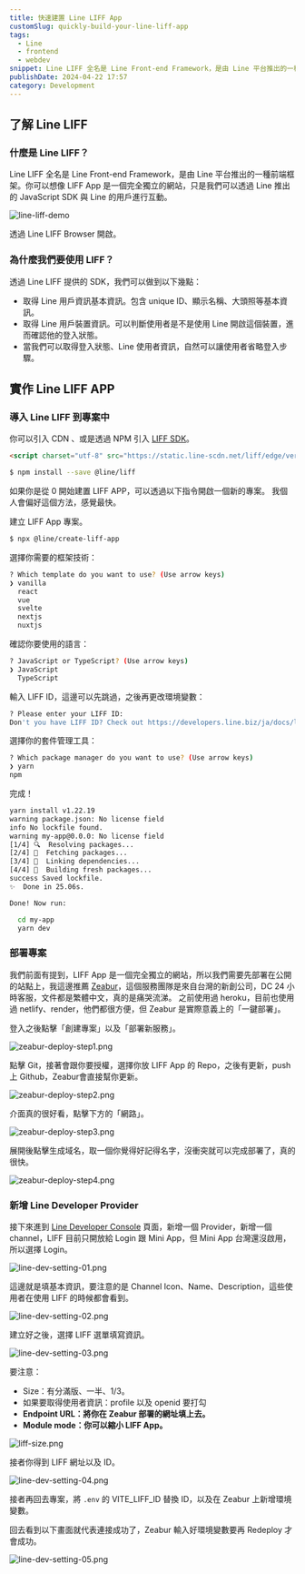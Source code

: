 ```yaml
---
title: 快速建置 Line LIFF App
customSlug: quickly-build-your-line-liff-app
tags:
  - Line
  - frontend
  - webdev
snippet: Line LIFF 全名是 Line Front-end Framework，是由 Line 平台推出的一種前端框架，除了讓用戶可以省略這個步驟，增強用戶體驗的好方法。
publishDate: 2024-04-22 17:57
category: Development
---
```


## 了解 Line LIFF

### 什麼是 Line LIFF？

Line LIFF 全名是 Line Front-end Framework，是由 Line 平台推出的一種前端框架。你可以想像 LIFF App 是一個完全獨立的網站，只是我們可以透過 Line 推出的 JavaScript SDK 與 Line 的用戶進行互動。

![line-liff-demo](line-liff-demo.jpeg)

透過 Line LIFF Browser 開啟。

### 為什麼我們要使用 LIFF？

透過 Line LIFF 提供的 SDK，我們可以做到以下幾點：

- 取得 Line 用戶資訊基本資訊。包含 unique ID、顯示名稱、大頭照等基本資訊。
- 取得 Line 用戶裝置資訊。可以判斷使用者是不是使用 Line 開啟這個裝置，進而確認他的登入狀態。
- 當我們可以取得登入狀態、Line 使用者資訊，自然可以讓使用者省略登入步驟。

## 實作 Line LIFF APP

### 導入 Line LIFF 到專案中

你可以引入 CDN 、或是透過 NPM 引入 [LIFF SDK](https://developers.line.biz/en/docs/liff/cli-tool-create-liff-app/#create-a-dev-env-using-liff-app)。

```html html
<script charset="utf-8" src="https://static.line-scdn.net/liff/edge/versions/2.22.3/sdk.js"></script>
```

```bash shell
$ npm install --save @line/liff
```

如果你是從 0 開始建置 LIFF APP，可以透過以下指令開啟一個新的專案。
我個人會偏好這個方法，感覺最快。

建立 LIFF App 專案。

```bash shell
$ npx @line/create-liff-app
```

選擇你需要的框架技術：

```bash shell
? Which template do you want to use? (Use arrow keys)
❯ vanilla
  react
  vue
  svelte
  nextjs
  nuxtjs
```

確認你要使用的語言：

```bash shell
? JavaScript or TypeScript? (Use arrow keys)
❯ JavaScript
  TypeScript
```

輸入 LIFF ID，這邊可以先跳過，之後再更改環境變數：

```bash shell
? Please enter your LIFF ID:
Don't you have LIFF ID? Check out https://developers.line.biz/ja/docs/liff/getting-started/ (liffId)
```

選擇你的套件管理工具：

```bash
? Which package manager do you want to use? (Use arrow keys)
❯ yarn
npm
```

完成！

```bash
yarn install v1.22.19
warning package.json: No license field
info No lockfile found.
warning my-app@0.0.0: No license field
[1/4] 🔍  Resolving packages...
[2/4] 🚚  Fetching packages...
[3/4] 🔗  Linking dependencies...
[4/4] 🔨  Building fresh packages...
success Saved lockfile.
✨  Done in 25.06s.

Done! Now run:

  cd my-app
  yarn dev
```

### 部署專案

我們前面有提到，LIFF App 是一個完全獨立的網站，所以我們需要先部署在公開的站點上，我這邊推薦 [Zeabur](http://zeabur.com/)，這個服務團隊是來自台灣的新創公司，DC 24 小時客服，文件都是繁體中文，真的是痛哭流涕。
之前使用過 heroku，目前也使用過 netlify、render，他們都很方便，但 Zeabur 是實際意義上的「一鍵部署」。

登入之後點擊「創建專案」以及「部署新服務」。


![zeabur-deploy-step1.png](zeabur-deploy-step1.png)

點擊 Git，接著會跟你要授權，選擇你放 LIFF App 的 Repo，之後有更新，push上 Github，Zeabur會直接幫你更新。

![zeabur-deploy-step2.png](zeabur-deploy-step2.png)

介面真的很好看，點擊下方的「網路」。

![zeabur-deploy-step3.png](zeabur-deploy-step3.png)

展開後點擊生成域名，取一個你覺得好記得名字，沒衝突就可以完成部署了，真的很快。

![zeabur-deploy-step4.png](zeabur-deploy-step4.png)

### 新增 Line Developer Provider

接下來進到 [Line Developer Console](https://developers.line.biz/console/) 頁面，新增一個 Provider，新增一個 channel，LIFF 目前只開放給 Login 跟 Mini App，但 Mini App 台灣還沒啟用，所以選擇 Login。

![line-dev-setting-01.png](line-dev-setting-01.png)

這邊就是填基本資訊，要注意的是 Channel Icon、Name、Description，這些使用者在使用 LIFF 的時候都會看到。

![line-dev-setting-02.png](line-dev-setting-02.png)

建立好之後，選擇 LIFF 選單填寫資訊。

![line-dev-setting-03.png](line-dev-setting-03.png)

要注意：

- Size：有分滿版、一半、1/3。
- 如果要取得使用者資訊：profile 以及 openid 要打勾
- **Endpoint URL：將你在 Zeabur 部署的網址填上去。**
- **Module mode：你可以縮小 LIFF App。**

![liff-size.png](liff-size.png)

接者你得到 LIFF 網址以及 ID。

![line-dev-setting-04.png](line-dev-setting-04.png)

接者再回去專案，將 `.env` 的 VITE_LIFF_ID 替換 ID，以及在 Zeabur 上新增環境變數。

回去看到以下畫面就代表連接成功了，Zeabur 輸入好環境變數要再 Redeploy 才會成功。

![line-dev-setting-05.png](line-dev-setting-05.png)